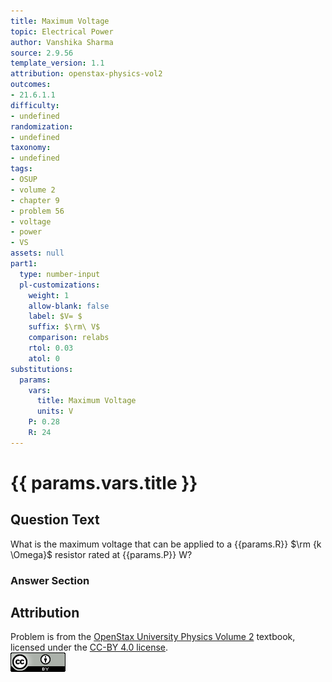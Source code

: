 ```yaml
---
title: Maximum Voltage
topic: Electrical Power
author: Vanshika Sharma
source: 2.9.56
template_version: 1.1
attribution: openstax-physics-vol2
outcomes:
- 21.6.1.1
difficulty:
- undefined
randomization:
- undefined
taxonomy:
- undefined
tags:
- OSUP
- volume 2
- chapter 9
- problem 56
- voltage
- power
- VS
assets: null
part1:
  type: number-input
  pl-customizations:
    weight: 1
    allow-blank: false
    label: $V= $
    suffix: $\rm\ V$
    comparison: relabs
    rtol: 0.03
    atol: 0
substitutions:
  params:
    vars:
      title: Maximum Voltage
      units: V
    P: 0.28
    R: 24
---
```

# {{ params.vars.title }}

## Question Text

What is the maximum voltage that can be applied to a {{params.R}} $\rm {k \Omega}$ resistor rated at {{params.P}} $\textrm {W}$?

### Answer Section

## Attribution

Problem is from the [OpenStax University Physics Volume 2](https://openstax.org/details/books/university-physics-volume-2) textbook, licensed under the [CC-BY 4.0 license](https://creativecommons.org/licenses/by/4.0/).<br>![Image representing the Creative Commons 4.0 BY license.](https://raw.githubusercontent.com/firasm/bits/master/by.png)